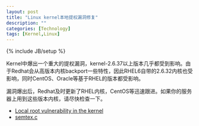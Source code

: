 ```yaml
---
layout: post
title: "Linux kernel本地提权漏洞修复"
description: ""
categories: [Technology]
tags: [Kernel,Linux]
---
```

{% include JB/setup %}

Kernel中爆出一个重大的提权漏洞，kernel-2.6.37以上版本几乎都受到影响。由于Redhat会从高版本内核backport一些特性，因此RHEL6自带的2.6.32内核也受影响，同时CentOS、Oracle等基于RHEL的版本都受影响。

漏洞爆出后，Redhat及时更新了RHEL内核，CentOS等迅速跟进。如果你的服务器上用到这些版本内核，请尽快检查一下。


*   [Local root vulnerability in the kernel](https://lwn.net/Articles/550678/)
*   [semtex.c](http://fucksheep.org/~sd/warez/semtex.c)
